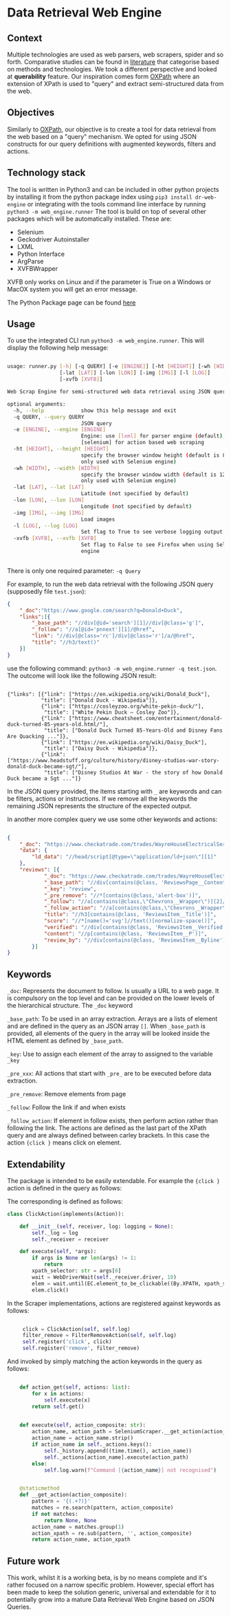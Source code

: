 # Data Retrieval Web Engine

## Context
Multiple technologies are used as web parsers, web scrapers, spider and so forth. 
Comparative studies can be found in [literature](http://ir.kdu.ac.lk/handle/345/1051) that 
categorise based on methods and technologies. We took a different perspective and looked at __querability__ feature.
Our inspiration comes form [OXPath](https://github.com/oxpath/oxpath) where an extension of XPath is used to "query" and extract semi-structured data from the web.

## Objectives
Similarly to [OXPath](https://github.com/oxpath/oxpath), our objective is to create a tool for data retrieval from the web based on a "query" mechanism. 
We opted for using JSON constructs for our query definitions with augmented keywords, filters and actions. 

## Technology stack
The tool is written in Python3 and can be included in other python projects by installing it from the python package index 
using `pip3 install dr-web-engine` or integrating with the tools command line interface by running `python3 -m web_engine.runner`
The tool is build on top of several other packages which will be automatically installed. These are: 
+ Selenium
+ Geckodriver Autoinstaller
+ LXML
+ Python Interface 
+ ArgParse
+ XVFBWrapper

XVFB only works on Linux and if the parameter is True on a Windows or MacOX system you will get an error message. 

The Python Package page can be found [here](https://pypi.org/project/dr-web-engine/)

## Usage

To use the integrated CLI run `python3 -m web_engine.runner`. This will display the following help message: 

```bash

usage: runner.py [-h] [-q QUERY] [-e [ENGINE]] [-ht [HEIGHT]] [-wh [WIDTH]]
                 [-lat [LAT]] [-lon [LON]] [-img [IMG]] [-l [LOG]]
                 [-xvfb [XVFB]]

Web Scrap Engine for semi-structured web data retrieval using JSON query constructs

optional arguments:
  -h, --help            show this help message and exit
  -q QUERY, --query QUERY
                        JSON query
  -e [ENGINE], --engine [ENGINE]
                        Engine: use [lxml] for parser engine (default),
                        [selenium] for action based web scraping
  -ht [HEIGHT], --height [HEIGHT]
                        specify the browser window height (default is 800,
                        only used with Selenium engine)
  -wh [WIDTH], --width [WIDTH]
                        specify the browser window width (default is 1280,
                        only used with Selenium engine)
  -lat [LAT], --lat [LAT]
                        Latitude (not specified by default)
  -lon [LON], --lon [LON]
                        Longitude (not specified by default)
  -img [IMG], --img [IMG]
                        Load images
  -l [LOG], --log [LOG]
                        Set flag to True to see verbose logging output
  -xvfb [XVFB], --xvfb [XVFB]
                        Set flag to False to see Firefox when using Selenium
                        engine
                        
```

There is only one required parameter: `-q Query`

For example, to run the web data retrieval with the following JSON query (supposedly file `test.json`):

```json
{
    "_doc":"https://www.google.com/search?q=Donald+Duck",
    "links":[{
        "_base_path": "//div[@id='search'][1]//div[@class='g']",
        "_follow": "//a[@id='pnnext'][1]/@href",
        "link": "//div[@class='rc']/div[@class='r']/a/@href",
        "title": "//h3/text()"
    }]
}
```

use the following command: `python3 -m web_engine.runner -q test.json`. The outcome will look like the following JSON result: 

```json5

{"links": [{"link": ["https://en.wikipedia.org/wiki/Donald_Duck"], 
           "title": ["Donald Duck - Wikipedia"]},
           {"link": ["https://cosleyzoo.org/white-pekin-duck/"],
            "title": ["White Pekin Duck – Cosley Zoo"]},
           {"link": ["https://www.cheatsheet.com/entertainment/donald-duck-turned-85-years-old.html/"],
            "title": ["Donald Duck Turned 85-Years-Old and Disney Fans Are Quacking ..."]},
           {"link": ["https://en.wikipedia.org/wiki/Daisy_Duck"],
            "title": ["Daisy Duck - Wikipedia"]},
           {"link": ["https://www.headstuff.org/culture/history/disney-studios-war-story-donald-duck-became-sgt/"],
            "title": ["Disney Studios At War - the story of how Donald Duck became a Sgt ..."]}

```

In the JSON query provided, the items starting with `_` are keywords and can be filters, actions or instructions. 
If we remove all the keywords the remaining JSON represents the structure of the expected output. 

In another more complex query we use some other keywords and actions: 

```json

{
    "_doc": "https://www.checkatrade.com/trades/WayreHouseElectricalServices",
    "data": {
        "ld_data": "//head/script[@type=\"application/ld+json\"][1]"
    },
    "reviews": [{
            "_doc": "https://www.checkatrade.com/trades/WayreHouseElectricalServices/reviews",
            "_base_path": "//div[contains(@class, 'ReviewsPage__Content')]//div[contains(@class, 'ReviewsItem__Wrapper')]",
            "_key": "review",
            "_pre_remove": "//*[contains(@class,'alert-box')]",
            "_follow": "//a[contains(@class,\"Chevrons__Wrapper\")][2]/@href",
            "_follow_action": "//a[contains(@class,\"Chevrons__Wrapper\")][2]{click }",
            "title": "//h3[contains(@class, 'ReviewsItem__Title')]",
            "score": "//*[name()='svg']//text()[normalize-space()]",
            "verified": "//div[contains(@class, 'ReviewsItem__Verified')]/text()[normalize-space()]",
            "content": "//p[contains(@class, 'ReviewsItem__P')]",
            "review_by": "//div[contains(@class, 'ReviewsItem__Byline')]/text()[normalize-space()]"
        }]
}

```


## Keywords

`_doc`: Represents the document to follow. Is usually a URL to a web page.  It is compulsory on the top level and can be provided on the lower levels of the hierarchical structure. The `_doc` keyword  

`_base_path`: To be used in an array extraction. Arrays are a lists of element and are defined in the query as an JSON array `[]`. 
              When `_base_path` is provided, all elements of the query in the array will be looked inside the HTML element as defined by `_base_path`.   
              
`_key`: Use to assign each element of the array to assigned to the variable `_key`  

`_pre_xxx`: All actions that start with `_pre_` are to be executed before data extraction.  

`_pre_remove`: Remove elements from page  

`_follow`: Follow the link if and when exists  

`_follow_action`: If element in follow exists, then perform action rather than following the link. The actions are defined as the last part of the XPath query and are always defined between carley brackets. In this case the action `{click }` means click on element.  

## Extendability

The package is intended to be easily extendable. For example the `{click }` action is defined in the query as follows: 

The corresponding is defined as follows: 

```python
class ClickAction(implements(Action)):

    def __init__(self, receiver, log: logging = None):
        self._log = log
        self._receiver = receiver

    def execute(self, *args):
        if args is None or len(args) != 1:
            return
        xpath_selector: str = args[0]
        wait = WebDriverWait(self._receiver.driver, 10)
        elem = wait.until(EC.element_to_be_clickable((By.XPATH, xpath_selector)))
        elem.click()
```

In the Scraper implementations, actions are registered against keywords as follows: 

```python

     click = ClickAction(self, self.log)
     filter_remove = FilterRemoveAction(self, self.log)
     self.register('click', click)
     self.register('remove', filter_remove)

```

And invoked by simply matching the action keywords in the query as follows: 

```python

    def action_get(self, actions: list):
        for x in actions:
            self.execute(x)
        return self.get()

    
    def execute(self, action_composite: str):
        action_name, action_path = SeleniumScraper.__get_action(action_composite)
        action_name = action_name.strip()
        if action_name in self._actions.keys():
            self._history.append((time.time(), action_name))
            self._actions[action_name].execute(action_path)
        else:
            self.log.warn(f"Command [{action_name}] not recognised")


    @staticmethod
    def __get_action(action_composite):
        pattern = '{(.+?)}'
        matches = re.search(pattern, action_composite)
        if not matches:
            return None, None
        action_name = matches.group(1)
        action_xpath = re.sub(pattern, '', action_composite)
        return action_name, action_xpath

```

## Future work

This work, whilst it is a working beta, is by no means complete and it's rather focused on a narrow specific problem. However, special effort has been made to keep the solution generic, universal and extendable for it to potentially grow into a mature Data Retrieval Web Engine based on JSON Queries. 
